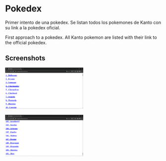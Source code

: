 # Pokedex
Primer intento de una pokedex. Se listan todos los pokemones de Kanto con su link a la pokedex oficial.

First approach to a pokedex. All Kanto pokemon are listed with their link to the official pokedex.

## Screenshots
<img src="shots/pokedex01.png" width="50%">
<br><br>
<img src="shots/pokedex02.png" width="50%">